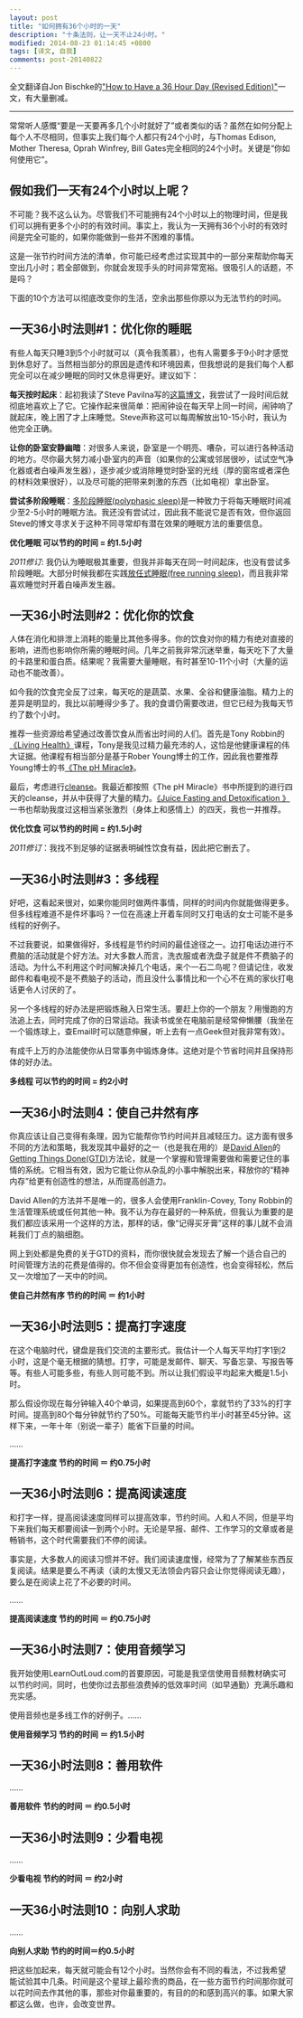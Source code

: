 ```yaml
---
layout: post
title: "如何拥有36个小时的一天"
description: "十条法则，让一天不止24小时。"
modified: 2014-08-23 01:14:45 +0800
tags: [译文, 自我]
comments: post-20140822
---
```


全文翻译自Jon Bischke的["How to Have a 36 Hour Day (Revised Edition)"](http://jonbischke.com/2011/07/16/how-to-have-a-36-hour-day-revised-edition/)一文，有大量删减。

---

常常听人感慨“要是一天要再多几个小时就好了”或者类似的话？虽然在如何分配上每个人不尽相同，但事实上我们每个人都只有24个小时，与Thomas Edison, Mother Theresa, Oprah Winfrey, Bill Gates完全相同的24个小时。关键是“你如何使用它”。

## 假如我们一天有24个小时以上呢？

不可能？我不这么认为。尽管我们不可能拥有24个小时以上的物理时间，但是我们可以拥有更多个小时的有效时间。事实上，我认为一天拥有36个小时的有效时间是完全可能的，如果你能做到一些并不困难的事情。

这是一张节约时间方法的清单，你可能已经考虑过实现其中的一部分来帮助你每天空出几小时；若全部做到，你就会发现手头的时间非常宽裕。很吸引人的话题，不是吗？

下面的10个方法可以彻底改变你的生活，空余出那些你原以为无法节约的时间。

## 一天36小时法则#1：优化你的睡眠

有些人每天只睡3到5个小时就可以（真令我羡慕），也有人需要多于9小时才感觉到休息好了。当然相当部分的原因是遗传和环境因素，但我想说的是我们每个人都完全可以在减少睡眠的同时又休息得更好。建议如下：

**每天按时起床**：起初我读了Steve Pavilna写的[这篇博文](http://www.stevepavlina.com/blog/2005/05/how-to-become-an-early-riser/)，我尝试了一段时间后就彻底地喜欢上了它。它操作起来很简单：把闹钟设在每天早上同一时间，闹钟响了就起床，晚上困了才上床睡觉。Steve声称这可以每周解放出10-15小时，我认为他完全正确。

**让你的卧室安静幽暗**：对很多人来说，卧室是一个明亮、嘈杂，可以进行各种活动的地方。尽你最大努力减小卧室内的声音（如果你的公寓或邻居很吵，试试空气净化器或者白噪声发生器），逐步减少或消除睡觉时卧室的光线（厚的窗帘或者深色的材料效果很好），以及尽可能的把带来刺激的东西（比如电视）拿出卧室。

**尝试多阶段睡眠**：[多阶段睡眠(polyphasic sleep)](http://en.wikipedia.org/wiki/Polyphasic_sleep)是一种致力于将每天睡眠时间减少至2-5小时的睡眠方法。我还没有尝试过，因此我不能说它是否有效，但你返回Steve的博文寻求关于这种不同寻常却有潜在效果的睡眠方法的重要信息。

**优化睡眠 可以节约的时间 = 约1.5小时**

*2011修订*: 我仍认为睡眠极其重要，但我并非每天在同一时间起床，也没有尝试多阶段睡眠。大部分时候我都在实践[放任式睡眠(free running sleep)](http://en.wikipedia.org/wiki/Free-running_sleep)，而且我非常喜欢睡觉时开着白噪声发生器。

## 一天36小时法则#2：优化你的饮食

人体在消化和排泄上消耗的能量比其他多得多。你的饮食对你的精力有绝对直接的影响，进而也影响你所需的睡眠时间。几年之前我非常沉迷举重，每天吃下了大量的卡路里和蛋白质。结果呢？我需要大量睡眠，有时甚至10-11个小时（大量的运动也不能改善）。

如今我的饮食完全反了过来，每天吃的是蔬菜、水果、全谷和健康油脂。精力上的差异是明显的，我比以前睡得少多了。我的食谱仍需要改进，但它已经为我每天节约了数个小时。

推荐一些资源给希望通过改善饮食从而省出时间的人们。首先是Tony Robbin的[《Living Health》](http://www.learnoutloud.com/Catalog/Self-Development/Diet-and-Nutrition/Living-Health/4485)课程，Tony是我见过精力最充沛的人，这恰是他健康课程的伟大证据。他课程有相当部分是基于Rober Young博士的工作，因此我也要推荐Young博士的书[《The pH Miracle》](http://www.amazon.com/gp/product/044669049X)。

最后，考虑进行[cleanse](http://web.archive.org/web/20090210090643/http://en.wikipedia.org/wiki/Body_cleansing)。我最近都按照《The pH Miracle》书中所提到的进行四天的cleanse，并从中获得了大量的精力。[《Juice Fasting and Detoxification 》](http://web.archive.org/web/20090210090643/http://www.amazon.com/gp/product/1878736655)一书也帮助我度过这相当紧张激烈（身体上和感情上）的四天，我也一并推荐。

**优化饮食 可以节约的时间 = 约1.5小时**

*2011修订*：我找不到足够的证据表明碱性饮食有益，因此把它删去了。

## 一天36小时法则#3：多线程

好吧，这看起来很对，如果你能同时做两件事情，同样的时间内你就能做得更多。但多线程难道不是件坏事吗？一位在高速上开着车同时又打电话的女士可能不是多线程的好例子。

不过我要说，如果做得好，多线程是节约时间的最佳途径之一。边打电话边进行不费脑的活动就是个好方法。对大多数人而言，洗衣服或者洗盘子就是件不费脑子的活动。为什么不利用这个时间解决掉几个电话，来个一石二鸟呢？但请记住，收发邮件和看电视不是不费脑子的活动，而且没什么事情比和一个心不在焉的家伙打电话更令人讨厌的了。

另一个多线程的好办法是把锻炼融入日常生活。要赶上你的一个朋友？用慢跑的方法追上去，同时完成了你的日常运动。我读书或坐在电脑前是经常伸懒腰（我坐在一个锻炼球上，查Email时可以随意伸展，听上去有一点Geek但对我非常有效）。

有成千上万的办法能使你从日常事务中锻炼身体。这绝对是个节省时间并且保持形体的好办法。

**多线程 可以节约的时间 = 约2小时**

## 一天36小时法则4：使自己井然有序

你真应该让自己变得有条理，因为它能帮你节约时间并且减轻压力。这方面有很多不同的方法和策略，我发现其中最好的之一（也是我在用的）是[David Allen](http://www.davidco.com/)的[Getting Things Done(GTD)](http://en.wikipedia.org/wiki/Gtd)方法论，就是一个掌握和管理需要做和需要记住的事情的系统。它相当有效，因为它能让你从杂乱的小事中解脱出来，释放你的“精神内存”给更有创造性的想法，从而提高创造力。

David Allen的方法并不是唯一的，很多人会使用Franklin-Covey, Tony Robbin的生活管理系统或任何其他一种。我不认为存在最好的一种系统，但我认为重要的是我们都应该采用一个这样的方法，那样的话，像“记得买牙膏”这样的事儿就不会消耗我们丁点的脑细胞。

网上到处都是免费的关于GTD的资料，而你很快就会发现去了解一个适合自己的时间管理方法的花费是值得的。你不但会变得更加有创造性，也会变得轻松，然后又一次增加了一天中的时间。

**使自己井然有序 节约的时间 ＝ 约1小时**

## 一天36小时法则5：提高打字速度

在这个电脑时代，键盘是我们交流的主要形式。我估计一个人每天平均打字1到2小时，这是个毫无根据的猜想。打字，可能是发邮件、聊天、写备忘录、写报告等等。有些人可能多些，有些人则可能不到。所以让我们假设平均起来大概是1.5小时。

那么假设你现在每分钟输入40个单词，如果提高到60个，拿就节约了33%的打字时间。提高到80个每分钟就节约了50%。可能每天能节约半小时甚至45分钟。这样下来，一年十年（别说一辈子）能省下巨量的时间。

……

**提高打字速度 节约的时间 ＝ 约0.75小时**

## 一天36小时法则6：提高阅读速度

和打字一样，提高阅读速度同样可以提高效率，节约时间。人和人不同，但是平均下来我们每天都要阅读一到两个小时。无论是早报、邮件、工作学习的文章或者是畅销书，这个时代需要我们不停的阅读。

事实是，大多数人的阅读习惯并不好。我们阅读速度慢，经常为了了解某些东西反复阅读。结果是要么不再读（读的太慢又无法领会内容只会让你觉得阅读无趣），要么是在阅读上花了不必要的时间。

……

**提高阅读速度 节约的时间 ＝ 约0.75小时**

## 一天36小时法则7：使用音频学习

我开始使用LearnOutLoud.com的首要原因，可能是我坚信使用音频教材确实可以节约时间，同时，也使你过去那些浪费掉的低效率时间（如早通勤）充满乐趣和充实感。

使用音频也是多线工作的好例子。……

**使用音频学习 节约的时间 ＝ 约1.5小时**

## 一天36小时法则8：善用软件

……

**善用软件 节约的时间 ＝ 约0.5小时**

## 一天36小时法则9：少看电视

……

**少看电视 节约的时间 ＝ 约2小时**

## 一天36小时法则10：向别人求助

……

**向别人求助 节约的时间＝约0.5小时**

把这些加起来，每天就可能会有12个小时。当然你会有不同的看法，不过我希望能试验其中几条。时间是这个星球上最珍贵的商品，在一些方面节约时间那你就可以花时间去作其他的事，那些对你最重要的，有目的的和感到高兴的事。如果大家都这么做，也许，会改变世界。

